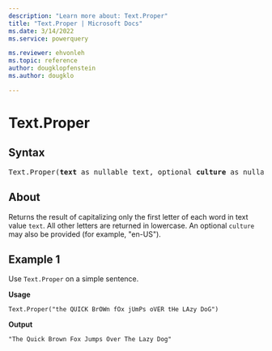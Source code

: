 ```yaml
---
description: "Learn more about: Text.Proper"
title: "Text.Proper | Microsoft Docs"
ms.date: 3/14/2022
ms.service: powerquery

ms.reviewer: ehvonleh
ms.topic: reference
author: dougklopfenstein
ms.author: dougklo

---
```

# Text.Proper

## Syntax

<pre>
Text.Proper(<b>text</b> as nullable text, optional <b>culture</b> as nullable text) as nullable text
</pre>
  
## About

Returns the result of capitalizing only the first letter of each word in text value `text`. All other letters are returned in lowercase. An optional `culture` may also be provided (for example, "en-US").

## Example 1

Use `Text.Proper` on a simple sentence.

**Usage**

```powerquery-m
Text.Proper("the QUICK BrOWn fOx jUmPs oVER tHe LAzy DoG")
```

**Output**

`"The Quick Brown Fox Jumps Over The Lazy Dog"`
